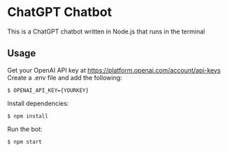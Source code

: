 # ChatGPT Chatbot
This is a ChatGPT chatbot written in Node.js that runs in the terminal

## Usage
Get your OpenAI API key at https://platform.openai.com/account/api-keys
Create a .env file and add the following: 
```
$ OPENAI_API_KEY={YOURKEY}
```
Install dependencies:
```
$ npm install
```
Run the bot:
```
$ npm start
```
